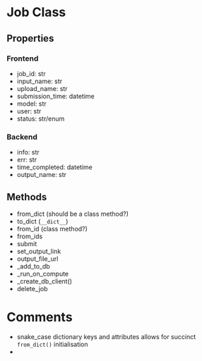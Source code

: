# Job Class
## Properties
### Frontend
- job_id: str
- input_name: str
- upload_name: str
- submission_time: datetime
- model: str
- user: str
- status: str/enum

### Backend
- info: str
- err: str
- time_completed: datetime
- output_name: str


## Methods
- from_dict (should be a class method?)
- to_dict (`__dict__`)
- from_id (class method?)
- from_ids
- submit
- set_output_link
- output_file_url
- _add_to_db
- _run_on_compute
- _create_db_client()
- delete_job

# Comments
- snake_case dictionary keys and attributes allows for succinct `from_dict()` initialisation
- 